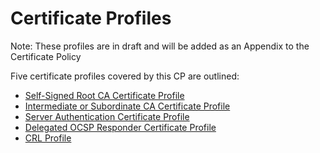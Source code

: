 # Certificate Profiles
Note: These profiles are in draft and will be added as an Appendix to the Certificate Policy

Five certificate profiles covered by this CP are outlined: 

- [Self-Signed Root CA Certificate Profile](/certificate-profile-root-CA.md)
- [Intermediate or Subordinate CA Certificate Profile](/certificate-profile-subordinate-CA.md)
- [Server Authentication Certificate Profile](/certificate-profile-server-authentication.md)
- [Delegated OCSP Responder Certificate Profile](/certificate-profile-OCSP-responder.md)
- [CRL Profile](/crl-profile.md)




